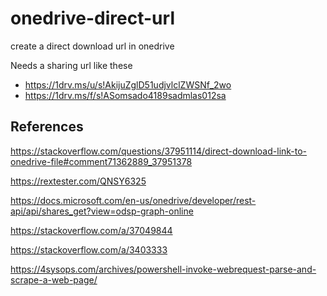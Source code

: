 # onedrive-direct-url
 create a direct download url in onedrive

Needs a sharing url like these
- https://1drv.ms/u/s!AkijuZglD51udjvlclZWSNf_2wo
- https://1drv.ms/f/s!ASomsado4189sadmlas012sa

## References

https://stackoverflow.com/questions/37951114/direct-download-link-to-onedrive-file#comment71362889_37951378

https://rextester.com/QNSY6325

https://docs.microsoft.com/en-us/onedrive/developer/rest-api/api/shares_get?view=odsp-graph-online

https://stackoverflow.com/a/37049844

https://stackoverflow.com/a/3403333

https://4sysops.com/archives/powershell-invoke-webrequest-parse-and-scrape-a-web-page/

